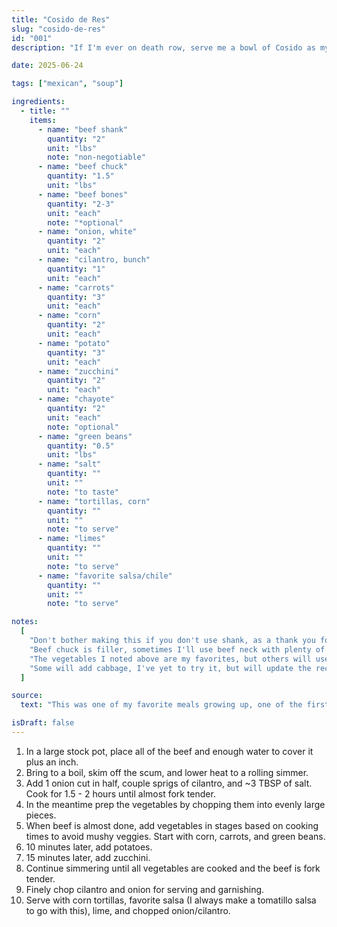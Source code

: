 ```yaml
---
title: "Cosido de Res"
slug: "cosido-de-res"
id: "001"
description: "If I'm ever on death row, serve me a bowl of Cosido as my final meal."

date: 2025-06-24

tags: ["mexican", "soup"]

ingredients:
  - title: ""
    items:
      - name: "beef shank"
        quantity: "2"
        unit: "lbs"
        note: "non-negotiable"
      - name: "beef chuck"
        quantity: "1.5"
        unit: "lbs"
      - name: "beef bones"
        quantity: "2-3"
        unit: "each"
        note: "*optional"
      - name: "onion, white"
        quantity: "2"
        unit: "each"
      - name: "cilantro, bunch"
        quantity: "1"
        unit: "each"
      - name: "carrots"
        quantity: "3"
        unit: "each"
      - name: "corn"
        quantity: "2"
        unit: "each"
      - name: "potato"
        quantity: "3"
        unit: "each"
      - name: "zucchini"
        quantity: "2"
        unit: "each"
      - name: "chayote"
        quantity: "2"
        unit: "each"
        note: "optional"
      - name: "green beans"
        quantity: "0.5"
        unit: "lbs"
      - name: "salt"
        quantity: ""
        unit: ""
        note: "to taste"
      - name: "tortillas, corn"
        quantity: ""
        unit: ""
        note: "to serve"
      - name: "limes"
        quantity: ""
        unit: ""
        note: "to serve"
      - name: "favorite salsa/chile"
        quantity: ""
        unit: ""
        note: "to serve"

notes:
  [
    "Don't bother making this if you don't use shank, as a thank you for your efforts you can have a bone marrow taco.",
    "Beef chuck is filler, sometimes I'll use beef neck with plenty of meat still on the bones. Other times I simply use more shank.",
    "The vegetables I noted above are my favorites, but others will use Mexican Squash instead of zucchini, chayote is something I grew up eating but never my favorite so its optional.",
    "Some will add cabbage, I've yet to try it, but will update the recipe when I do.",
  ]

source:
  text: "This was one of my favorite meals growing up, one of the first meals that I replicated and got right the first time around due to its simplicity. I love its simplicity, it's a beef and vegetable soup. That's it."

isDraft: false
---
```


1. In a large stock pot, place all of the beef and enough water to cover it plus an inch.
2. Bring to a boil, skim off the scum, and lower heat to a rolling simmer.
3. Add 1 onion cut in half, couple sprigs of cilantro, and ~3 TBSP of salt. Cook for 1.5 - 2 hours until almost fork tender.
4. In the meantime prep the vegetables by chopping them into evenly large pieces.
5. When beef is almost done, add vegetables in stages based on cooking times to avoid mushy veggies. Start with corn, carrots, and green beans.
6. 10 minutes later, add potatoes.
7. 15 minutes later, add zucchini.
8. Continue simmering until all vegetables are cooked and the beef is fork tender.
9. Finely chop cilantro and onion for serving and garnishing.
10. Serve with corn tortillas, favorite salsa (I always make a tomatillo salsa to go with this), lime, and chopped onion/cilantro.
